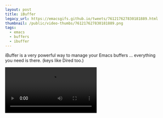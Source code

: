 ```yaml
---
layout: post
title: iBuffer
legacy_url: https://emacsgifs.github.io/tweets/761217627830181889.html
thumbnail: /public/video-thumbs/761217627830181889.png
tags:
  - emacs
  - buffers
  - ibuffer
---
```


iBuffer is a very powerful way to manage your Emacs buffers ... everything you need is there. (keys like Dired too.)

<video controls autoplay loop>
  <source src="/public/videos/761217627830181889.mp4" type="video/mp4">
    Sorry your browser does not support the video tag, maybe time to upgrade?
</video>
